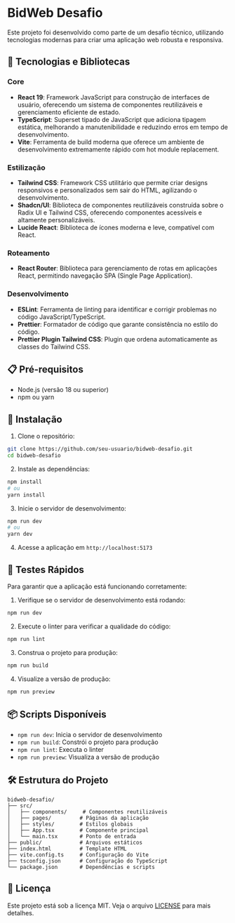 # BidWeb Desafio

Este projeto foi desenvolvido como parte de um desafio técnico, utilizando tecnologias modernas para criar uma aplicação web robusta e responsiva.

## 🚀 Tecnologias e Bibliotecas

### Core

- **React 19**: Framework JavaScript para construção de interfaces de usuário, oferecendo um sistema de componentes reutilizáveis e gerenciamento eficiente de estado.
- **TypeScript**: Superset tipado de JavaScript que adiciona tipagem estática, melhorando a manutenibilidade e reduzindo erros em tempo de desenvolvimento.
- **Vite**: Ferramenta de build moderna que oferece um ambiente de desenvolvimento extremamente rápido com hot module replacement.

### Estilização

- **Tailwind CSS**: Framework CSS utilitário que permite criar designs responsivos e personalizados sem sair do HTML, agilizando o desenvolvimento.
- **Shadcn/UI**: Biblioteca de componentes reutilizáveis construída sobre o Radix UI e Tailwind CSS, oferecendo componentes acessíveis e altamente personalizáveis.
- **Lucide React**: Biblioteca de ícones moderna e leve, compatível com React.

### Roteamento

- **React Router**: Biblioteca para gerenciamento de rotas em aplicações React, permitindo navegação SPA (Single Page Application).

### Desenvolvimento

- **ESLint**: Ferramenta de linting para identificar e corrigir problemas no código JavaScript/TypeScript.
- **Prettier**: Formatador de código que garante consistência no estilo do código.
- **Prettier Plugin Tailwind CSS**: Plugin que ordena automaticamente as classes do Tailwind CSS.

## 📋 Pré-requisitos

- Node.js (versão 18 ou superior)
- npm ou yarn

## 🔧 Instalação

1. Clone o repositório:

```bash
git clone https://github.com/seu-usuario/bidweb-desafio.git
cd bidweb-desafio
```

2. Instale as dependências:

```bash
npm install
# ou
yarn install
```

3. Inicie o servidor de desenvolvimento:

```bash
npm run dev
# ou
yarn dev
```

4. Acesse a aplicação em `http://localhost:5173`

## 🧪 Testes Rápidos

Para garantir que a aplicação está funcionando corretamente:

1. Verifique se o servidor de desenvolvimento está rodando:

```bash
npm run dev
```

2. Execute o linter para verificar a qualidade do código:

```bash
npm run lint
```

3. Construa o projeto para produção:

```bash
npm run build
```

4. Visualize a versão de produção:

```bash
npm run preview
```

## 📦 Scripts Disponíveis

- `npm run dev`: Inicia o servidor de desenvolvimento
- `npm run build`: Constrói o projeto para produção
- `npm run lint`: Executa o linter
- `npm run preview`: Visualiza a versão de produção

## 🛠️ Estrutura do Projeto

```
bidweb-desafio/
├── src/
│   ├── components/     # Componentes reutilizáveis
│   ├── pages/         # Páginas da aplicação
│   ├── styles/        # Estilos globais
│   ├── App.tsx        # Componente principal
│   └── main.tsx       # Ponto de entrada
├── public/            # Arquivos estáticos
├── index.html         # Template HTML
├── vite.config.ts     # Configuração do Vite
├── tsconfig.json      # Configuração do TypeScript
└── package.json       # Dependências e scripts
```

## 📝 Licença

Este projeto está sob a licença MIT. Veja o arquivo [LICENSE](LICENSE) para mais detalhes.
